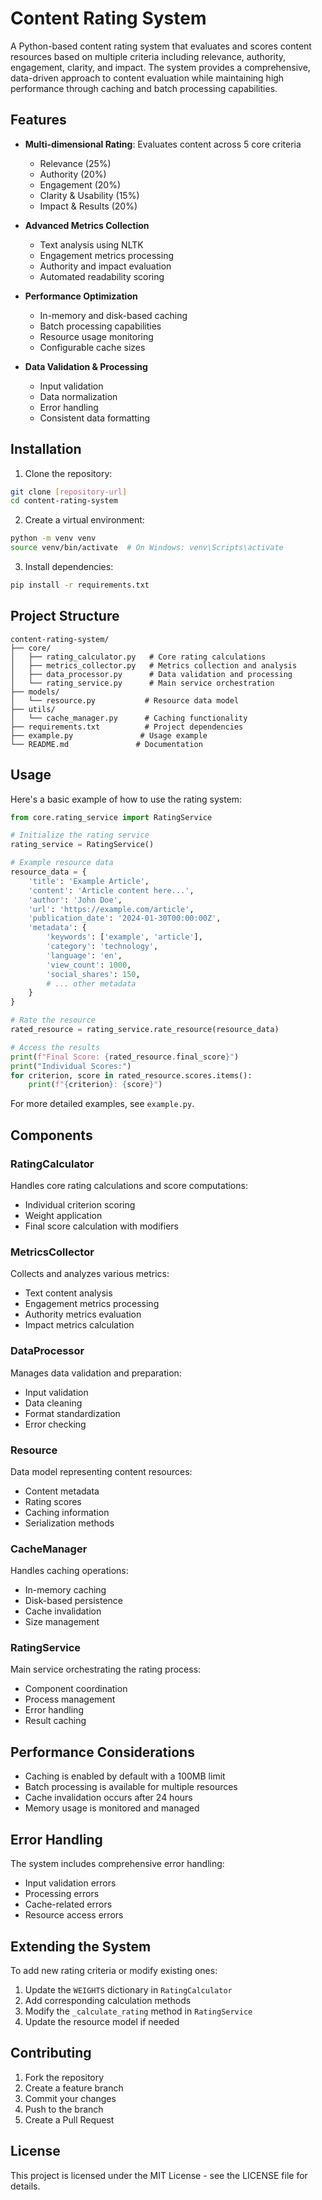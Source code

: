 # Content Rating System

A Python-based content rating system that evaluates and scores content resources based on multiple criteria including relevance, authority, engagement, clarity, and impact. The system provides a comprehensive, data-driven approach to content evaluation while maintaining high performance through caching and batch processing capabilities.

## Features

- **Multi-dimensional Rating**: Evaluates content across 5 core criteria
  - Relevance (25%)
  - Authority (20%)
  - Engagement (20%)
  - Clarity & Usability (15%)
  - Impact & Results (20%)

- **Advanced Metrics Collection**
  - Text analysis using NLTK
  - Engagement metrics processing
  - Authority and impact evaluation
  - Automated readability scoring

- **Performance Optimization**
  - In-memory and disk-based caching
  - Batch processing capabilities
  - Resource usage monitoring
  - Configurable cache sizes

- **Data Validation & Processing**
  - Input validation
  - Data normalization
  - Error handling
  - Consistent data formatting

## Installation

1. Clone the repository:
```bash
git clone [repository-url]
cd content-rating-system
```

2. Create a virtual environment:
```bash
python -m venv venv
source venv/bin/activate  # On Windows: venv\Scripts\activate
```

3. Install dependencies:
```bash
pip install -r requirements.txt
```

## Project Structure

```
content-rating-system/
├── core/
│   ├── rating_calculator.py   # Core rating calculations
│   ├── metrics_collector.py   # Metrics collection and analysis
│   ├── data_processor.py      # Data validation and processing
│   └── rating_service.py      # Main service orchestration
├── models/
│   └── resource.py           # Resource data model
├── utils/
│   └── cache_manager.py      # Caching functionality
├── requirements.txt          # Project dependencies
├── example.py               # Usage example
└── README.md               # Documentation
```

## Usage

Here's a basic example of how to use the rating system:

```python
from core.rating_service import RatingService

# Initialize the rating service
rating_service = RatingService()

# Example resource data
resource_data = {
    'title': 'Example Article',
    'content': 'Article content here...',
    'author': 'John Doe',
    'url': 'https://example.com/article',
    'publication_date': '2024-01-30T00:00:00Z',
    'metadata': {
        'keywords': ['example', 'article'],
        'category': 'technology',
        'language': 'en',
        'view_count': 1000,
        'social_shares': 150,
        # ... other metadata
    }
}

# Rate the resource
rated_resource = rating_service.rate_resource(resource_data)

# Access the results
print(f"Final Score: {rated_resource.final_score}")
print("Individual Scores:")
for criterion, score in rated_resource.scores.items():
    print(f"{criterion}: {score}")
```

For more detailed examples, see `example.py`.

## Components

### RatingCalculator

Handles core rating calculations and score computations:
- Individual criterion scoring
- Weight application
- Final score calculation with modifiers

### MetricsCollector

Collects and analyzes various metrics:
- Text content analysis
- Engagement metrics processing
- Authority metrics evaluation
- Impact metrics calculation

### DataProcessor

Manages data validation and preparation:
- Input validation
- Data cleaning
- Format standardization
- Error checking

### Resource

Data model representing content resources:
- Content metadata
- Rating scores
- Caching information
- Serialization methods

### CacheManager

Handles caching operations:
- In-memory caching
- Disk-based persistence
- Cache invalidation
- Size management

### RatingService

Main service orchestrating the rating process:
- Component coordination
- Process management
- Error handling
- Result caching

## Performance Considerations

- Caching is enabled by default with a 100MB limit
- Batch processing is available for multiple resources
- Cache invalidation occurs after 24 hours
- Memory usage is monitored and managed

## Error Handling

The system includes comprehensive error handling:
- Input validation errors
- Processing errors
- Cache-related errors
- Resource access errors

## Extending the System

To add new rating criteria or modify existing ones:

1. Update the `WEIGHTS` dictionary in `RatingCalculator`
2. Add corresponding calculation methods
3. Modify the `_calculate_rating` method in `RatingService`
4. Update the resource model if needed

## Contributing

1. Fork the repository
2. Create a feature branch
3. Commit your changes
4. Push to the branch
5. Create a Pull Request

## License

This project is licensed under the MIT License - see the LICENSE file for details.

